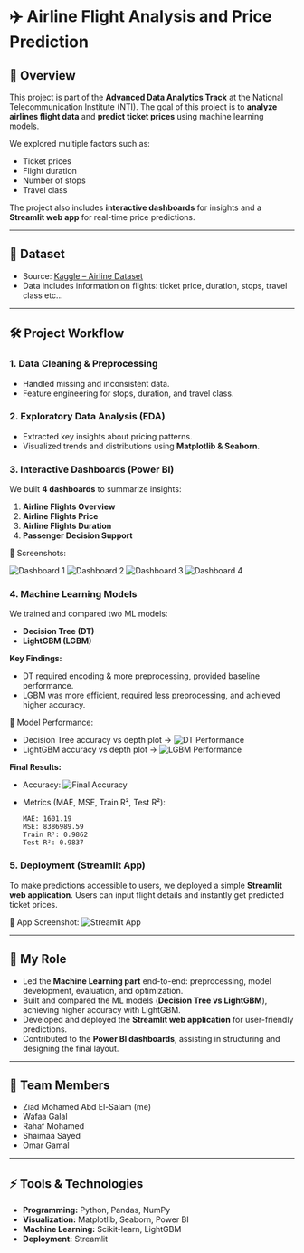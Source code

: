 # ✈️ Airline Flight Analysis and Price Prediction

## 📌 Overview

This project is part of the **Advanced Data Analytics Track** at the National Telecommunication Institute (NTI).
The goal of this project is to **analyze airlines flight data** and **predict ticket prices** using machine learning models.

We explored multiple factors such as:

* Ticket prices
* Flight duration
* Number of stops
* Travel class

The project also includes **interactive dashboards** for insights and a **Streamlit web app** for real-time price predictions.

---

## 📂 Dataset

* Source: [Kaggle – Airline Dataset](https://www.kaggle.com/datasets/rohitgrewal/airlines-flights-data)
* Data includes information on flights: ticket price, duration, stops, travel class etc...

---

## 🛠 Project Workflow

### 1. Data Cleaning & Preprocessing

* Handled missing and inconsistent data.
* Feature engineering for stops, duration, and travel class.

### 2. Exploratory Data Analysis (EDA)

* Extracted key insights about pricing patterns.
* Visualized trends and distributions using **Matplotlib & Seaborn**.

### 3. Interactive Dashboards (Power BI)

We built **4 dashboards** to summarize insights:

1. **Airline Flights Overview**
2. **Airline Flights Price**
3. **Airline Flights Duration**
4. **Passenger Decision Support**

📸 Screenshots:

![Dashboard 1](https://github.com/ZiadAbdElSalam2003/Airlines-Flights-Data-Analysis-Price-prediction/blob/1248d8cb2fa070308a34e865d168c83b81d2974f/assets/dashboard1.png)
![Dashboard 2](https://github.com/ZiadAbdElSalam2003/Airlines-Flights-Data-Analysis-Price-prediction/blob/1248d8cb2fa070308a34e865d168c83b81d2974f/assets/dashboard2.png)
![Dashboard 3](https://github.com/ZiadAbdElSalam2003/Airlines-Flights-Data-Analysis-Price-prediction/blob/1248d8cb2fa070308a34e865d168c83b81d2974f/assets/dashboard3.png)
![Dashboard 4](https://github.com/ZiadAbdElSalam2003/Airlines-Flights-Data-Analysis-Price-prediction/blob/1248d8cb2fa070308a34e865d168c83b81d2974f/assets/dashboard4.png)

### 4. Machine Learning Models

We trained and compared two ML models:

* **Decision Tree (DT)**
* **LightGBM (LGBM)**

**Key Findings:**

* DT required encoding & more preprocessing, provided baseline performance.
* LGBM was more efficient, required less preprocessing, and achieved higher accuracy.

📸 Model Performance:

* Decision Tree accuracy vs depth plot → ![DT Performance](https://github.com/ZiadAbdElSalam2003/Airlines-Flights-Data-Analysis-Price-prediction/blob/1248d8cb2fa070308a34e865d168c83b81d2974f/assets/dt-performance.png)
* LightGBM accuracy vs depth plot → ![LGBM Performance](https://github.com/ZiadAbdElSalam2003/Airlines-Flights-Data-Analysis-Price-prediction/blob/1248d8cb2fa070308a34e865d168c83b81d2974f/assets/LGBM-performance.png)

**Final Results:**

* Accuracy: ![Final Accuracy](https://github.com/ZiadAbdElSalam2003/Airlines-Flights-Data-Analysis-Price-prediction/blob/1248d8cb2fa070308a34e865d168c83b81d2974f/assets/final-acc.png)
* Metrics (MAE, MSE, Train R², Test R²):

  ```
  MAE: 1601.19
  MSE: 8386989.59
  Train R²: 0.9862
  Test R²: 0.9837
  ```

### 5. Deployment (Streamlit App)

To make predictions accessible to users, we deployed a simple **Streamlit web application**.
Users can input flight details and instantly get predicted ticket prices.

📸 App Screenshot:
![Streamlit App](https://github.com/ZiadAbdElSalam2003/Airlines-Flights-Data-Analysis-Price-prediction/blob/1248d8cb2fa070308a34e865d168c83b81d2974f/assets/streamlit-app.png)

---

## 👤 My Role

* Led the **Machine Learning part** end-to-end: preprocessing, model development, evaluation, and optimization.
* Built and compared the ML models (**Decision Tree vs LightGBM**), achieving higher accuracy with LightGBM.
* Developed and deployed the **Streamlit web application** for user-friendly predictions.
* Contributed to the **Power BI dashboards**, assisting in structuring and designing the final layout.

---

## 👥 Team Members

* Ziad Mohamed Abd El-Salam (me)
* Wafaa Galal
* Rahaf Mohamed
* Shaimaa Sayed
* Omar Gamal

---


## ⚡ Tools & Technologies

* **Programming:** Python, Pandas, NumPy
* **Visualization:** Matplotlib, Seaborn, Power BI
* **Machine Learning:** Scikit-learn, LightGBM
* **Deployment:** Streamlit
